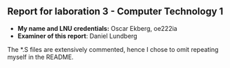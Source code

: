 
## Report for laboration 3 - Computer Technology 1

  - **My name and LNU credentials:** Oscar Ekberg, oe222ia
  - **Examiner of this report**: Daniel Lundberg

The *.S files are extensively commented, hence I chose to omit repeating myself in the README.
